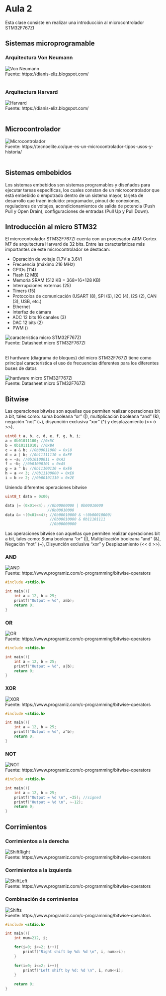 <h1>Aula 2</h1>

Esta clase consiste en realizar una introducción al microcontrolador STM32F767ZI

<h2>Sistemas microprogramable</h2>



<h3>Arquitectura Von Neumann</h3>

<img src="image-3.png" alt="Von Neumann"/>
<figcaption>Fuente: https://dianis-eliz.blogspot.com/</figcaption>
<br>

<h3>Arquitectura Harvard</h3>

<img src="image-4.png" alt="Harvard"/>
<figcaption>Fuente: https://dianis-eliz.blogspot.com/</figcaption>
<br>

<h2>Microcontrolador</h2>

<img src="image-2.png" alt="Microcontrolador"/>
<figcaption>Fuente: https://tecnoelite.co/que-es-un-microcontrolador-tipos-usos-y-historia/</figcaption>
<br>

<h2>Sistemas embebidos</h2>

Los sistemas embebidos son sistemas programables y diseñados para ejecutar tareas específicas, los cuales constan de un microcontrolador que está embebido o empotrado dentro de un sistema mayor, tarjeta de desarrollo que traen incluido: programador, pinout de conexiones, reguladores de voltajes, acondicionamientos de salida de potencia (Push Pull y Open Drain), configuraciones de entradas (Pull Up y Pull Down).



<h2>Introducción al micro STM32</h2>

El microcontrolador STM32F767ZI cuenta con un procesador ARM Cortex M7 de arquitectura Harvard de 32 bits. Entre las características más importantes de este microcontrolador se destacan:

- Operación de voltaje (1.7V a 3.6V)
- Frecuencia (máximo 216 MHz)
- GPIOs (114)
- Flash (2 MB)
- Memoria SRAM (512 KB = 368+16+128 KB)
- Interrupciones externas (25)
- Timers (15)
- Protocolos de comunicación (USART (8), SPI (6), I2C (4), I2S (2), CAN (3), USB, etc.)
- Ethernet
- Interfaz de cámara
- ADC 12 bits 16 canales (3)
- DAC 12 bits (2)
- PWM ()

<img src="image.png" alt="característica micro STM32F767ZI"/>
<figcaption>Fuente: Datasheet micro STM32F767ZI</figcaption>
<br>

El hardware (diagrama de bloques) del micro STM32F767ZI tiene como principal característica el uso de frecuencias diferentes para los diferentes buses de datos

<img src="image-1.png" alt="hardware micro STM32F767ZI"/>
<figcaption>Fuente: Datasheet micro STM32F767ZI</figcaption>

<h2>Bitwise</h2>

Las operaciones bitwise son aquellas que permiten realizar operaciones bit a bit, tales como: suma booleana “or” (|), multiplicación booleana “and” (&), negación “not” (~), disyunción exclusiva “xor” (^) y desplazamiento (<< ó >>).

```c
uint8_t a, b, c, d, e, f, g, h, i;
a = 0b01011100; //0x5C
b = 0b10111010; //0xBA
c = a & b; //0b00011000 = 0x18
d = a | b; //0b11111110 = 0xFE
e = ~a; //0b10100011 = 0xA3
f = ~b; //0b01000101 = 0x45
g = a ^ b; //0b11100110 = 0xE6
h = a << 3; //0b11100000 = 0xE0
i = b >> 2; //0b00101110 = 0x2E
```

Uniendo diferentes operaciones bitwise

```c
uint8_t data = 0x00;

data |= (0x01<<4); //0b00000000 | 0b00010000
                   //0b00010000
data &= ~(0x01<<4); //0b00010000 & ~(0b00010000)
                    //0b00010000 & 0b11101111
                    //0b00000000
```

Las operaciones bitwise son aquellas que permiten realizar operaciones bit a bit, tales como: Suma booleana “or” (|), Multiplicación booleana “and” (&), Negación “not” (~), Disyunción exclusiva “xor” y Desplazamiento (<< ó >>).

<h3>AND</h3>

<img src="image-15.png" alt="AND"/>
<figcaption>Fuente: https://www.programiz.com/c-programming/bitwise-operators</figcaption>

```c
#include <stdio.h>

int main(){
    int a = 12, b = 25;
    printf("Output = %d", a&b);
    return 0;
}
```

<h3>OR</h3>

<img src="image-16.png" alt="OR"/>
<figcaption>Fuente: https://www.programiz.com/c-programming/bitwise-operators</figcaption>

```c
#include <stdio.h>

int main(){
    int a = 12, b = 25;
    printf("Output = %d", a|b);
    return 0;
}
```

<h3>XOR</h3>

<img src="image-17.png" alt="XOR"/>
<figcaption>Fuente: https://www.programiz.com/c-programming/bitwise-operators</figcaption>


```c
#include <stdio.h>

int main(){
    int a = 12, b = 25;
    printf("Output = %d", a^b);
    return 0;
}
```

<h3>NOT</h3>

<img src="image-18.png" alt="NOT"/>
<figcaption>Fuente: https://www.programiz.com/c-programming/bitwise-operators</figcaption>

```c
#include <stdio.h>

int main(){
    int a = 12, b = 25;
    printf("Output = %d \n", ~35); //signed
    printf("Output = %d \n", ~-12);
    return 0;
}
```

<h2>Corrimientos</h2>

<h3>Corrimientos a la derecha</h3>

<img src="image-19.png" alt="ShiftRight"/>
<figcaption>Fuente: https://www.programiz.com/c-programming/bitwise-operators</figcaption>

<h3>Corrimientos a la izquierda</h3>

<img src="image-20.png" alt="ShiftLeft"/>
<figcaption>Fuente: https://www.programiz.com/c-programming/bitwise-operators</figcaption>

<h3>Combinación de corrimientos</h3>

<img src="image-21.png" alt="Shifts"/>
<figcaption>Fuente: https://www.programiz.com/c-programming/bitwise-operators</figcaption>

```c
#include <stdio.h>

int main(){
    int num=212, i;

    for(i=0; i<=2; i++){
        printf("Right shift by %d: %d \n", i, num>>i);
    }
    
    for(i=0; i<=2; i++){
        printf("Left shift by %d: %d \n", i, num<<i);
    }
    
    return 0;
}
```

